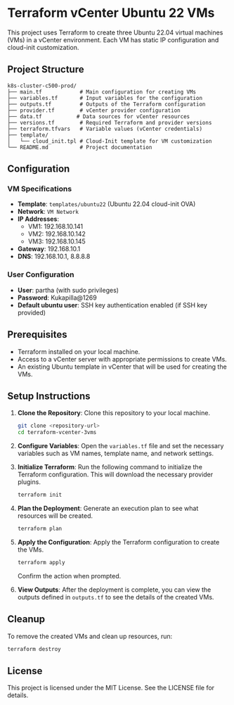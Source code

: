 # Terraform vCenter Ubuntu 22 VMs

This project uses Terraform to create three Ubuntu 22.04 virtual machines (VMs) in a vCenter environment. Each VM has static IP configuration and cloud-init customization.

## Project Structure

```
k8s-cluster-c500-prod/
├── main.tf            # Main configuration for creating VMs
├── variables.tf       # Input variables for the configuration
├── outputs.tf         # Outputs of the Terraform configuration
├── provider.tf        # vCenter provider configuration
├── data.tf           # Data sources for vCenter resources
├── versions.tf        # Required Terraform and provider versions
├── terraform.tfvars   # Variable values (vCenter credentials)
├── template/
│   └── cloud_init.tpl # Cloud-Init template for VM customization
└── README.md          # Project documentation
```

## Configuration

### VM Specifications
- **Template**: `templates/ubuntu22` (Ubuntu 22.04 cloud-init OVA)
- **Network**: `VM Network`
- **IP Addresses**: 
  - VM1: 192.168.10.141
  - VM2: 192.168.10.142
  - VM3: 192.168.10.145
- **Gateway**: 192.168.10.1
- **DNS**: 192.168.10.1, 8.8.8.8

### User Configuration
- **User**: partha (with sudo privileges)
- **Password**: Kukapilla@1269
- **Default ubuntu user**: SSH key authentication enabled (if SSH key provided)

## Prerequisites

- Terraform installed on your local machine.
- Access to a vCenter server with appropriate permissions to create VMs.
- An existing Ubuntu template in vCenter that will be used for creating the VMs.

## Setup Instructions

1. **Clone the Repository**: 
   Clone this repository to your local machine.

   ```bash
   git clone <repository-url>
   cd terraform-vcenter-3vms
   ```

2. **Configure Variables**: 
   Open the `variables.tf` file and set the necessary variables such as VM names, template name, and network settings.

3. **Initialize Terraform**: 
   Run the following command to initialize the Terraform configuration. This will download the necessary provider plugins.

   ```bash
   terraform init
   ```

4. **Plan the Deployment**: 
   Generate an execution plan to see what resources will be created.

   ```bash
   terraform plan
   ```

5. **Apply the Configuration**: 
   Apply the Terraform configuration to create the VMs.

   ```bash
   terraform apply
   ```

   Confirm the action when prompted.

6. **View Outputs**: 
   After the deployment is complete, you can view the outputs defined in `outputs.tf` to see the details of the created VMs.

## Cleanup

To remove the created VMs and clean up resources, run:

```bash
terraform destroy
```

## License

This project is licensed under the MIT License. See the LICENSE file for details.